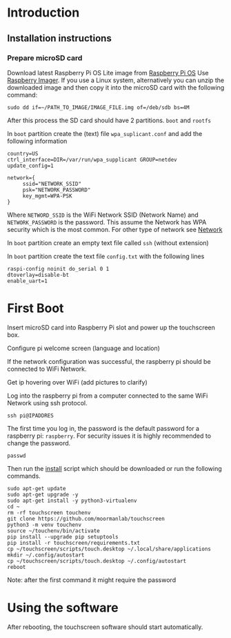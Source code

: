 # Introduction



## Installation instructions

### Prepare microSD card

Download latest Raspberry Pi OS Lite image from [Raspberry Pi OS](https://www.raspberrypi.org/software/operating-systems/#raspberry-pi-os-32-bit)
Use [Raspberry Imager](https://www.raspberrypi.org/software/). If you use a Linux system, alternatively you can unzip the downloaded image and then copy it into the microSD card with the following command:
```
sudo dd if=~/PATH_TO_IMAGE/IMAGE_FILE.img of=/deb/sdb bs=4M
```

After this process the SD card should have 2 partitions. `boot` and `rootfs`

In `boot` partition create the (text) file `wpa_suplicant.conf` and add the following information

```
country=US
ctrl_interface=DIR=/var/run/wpa_supplicant GROUP=netdev
update_config=1

network={
     ssid="NETWORK_SSID"
     psk="NETWORK_PASSWORD"
     key_mgmt=WPA-PSK
}
```

Where `NETWORD_SSID` is the WiFi Network SSID (Network Name) and `NETWORK_PASSWORD` is the password. This assume the Network has WPA security which is the most common.
For other type of network see [Network](networks.md)

In `boot` partition create an empty text file called `ssh` (without extension)

In `boot` partition create the text file `config.txt` with the following lines

```
raspi-config noinit do_serial 0 1
dtoverlay=disable-bt
enable_uart=1
```

# First Boot

Insert microSD card into Raspberry Pi slot and power up the touchscreen box.

Configure pi welcome screen (language and location)

If the network configuration was successful, the raspberry pi should be connected to WiFi Network.
 
Get ip hovering over WiFi (add pictures to clarify)

Log into the raspberry pi from a computer connected to the same WiFi Network using ssh protocol.
```
ssh pi@IPADDRES
```
The first time you log in, the password is the default password for a raspberry pi: `raspberry`.
For security issues it is highly recommended to change the password.

```
passwd
```

Then run the [install](scripts/install.sh) script which should be downloaded or run the following commands.
```
sudo apt-get update
sudo apt-get upgrade -y 
sudo apt-get install -y python3-virtualenv 
cd ~
rm -rf touchscreen touchenv
git clone https://github.com/moormanlab/touchscreen
python3 -m venv touchenv
source ~/touchenv/bin/activate
pip install --upgrade pip setuptools
pip install -r touchscreen/requirements.txt
cp ~/touchscreen/scripts/touch.desktop ~/.local/share/applications
mkdir ~/.config/autostart
cp ~/touchscreen/scripts/touch.desktop ~/.config/autostart
reboot
```
Note: after the first command it might require the password


# Using the software

After rebooting, the touchscreen software should start automatically.
